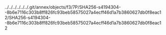 ../../../../../../.git/annex/objects/f3/7P/SHA256-s4194304--8b6e7116c303b8ff826fc93beb58575027a4ecff46d1a7b3860627db0f8eac12/SHA256-s4194304--8b6e7116c303b8ff826fc93beb58575027a4ecff46d1a7b3860627db0f8eac12